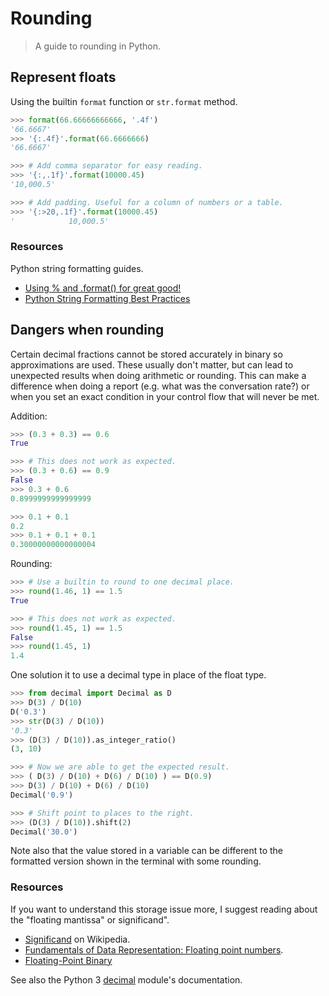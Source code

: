 # Rounding
> A guide to rounding in Python.

## Represent floats

Using the builtin `format` function or `str.format` method.
```python
>>> format(66.66666666666, '.4f')
'66.6667'
>>> '{:.4f}'.format(66.6666666)
'66.6667'

>>> # Add comma separator for easy reading.
>>> '{:,.1f}'.format(10000.45)
'10,000.5'

>>> # Add padding. Useful for a column of numbers or a table.
>>> '{:>20,.1f}'.format(10000.45)
'            10,000.5'
```

### Resources

Python string formatting guides. 

- [Using % and .format() for great good!](https://pyformat.info/)
- [Python String Formatting Best Practices](https://realpython.com/python-string-formatting/)

## Dangers when rounding

Certain decimal fractions cannot be stored accurately in binary so approximations are used. These usually don't matter, but can lead to unexpected results when doing arithmetic or rounding. This can make a difference when doing a report (e.g. what was the conversation rate?) or when you set an exact condition in your control flow that will never be met.

Addition:

```python
>>> (0.3 + 0.3) == 0.6
True

>>> # This does not work as expected.
>>> (0.3 + 0.6) == 0.9
False
>>> 0.3 + 0.6
0.8999999999999999
```

```python
>>> 0.1 + 0.1
0.2
>>> 0.1 + 0.1 + 0.1
0.30000000000000004
```

Rounding:

```python
>>> # Use a builtin to round to one decimal place.
>>> round(1.46, 1) == 1.5
True

>>> # This does not work as expected.
>>> round(1.45, 1) == 1.5
False
>>> round(1.45, 1)
1.4
```

One solution it to use a decimal type in place of the float type.

```python
>>> from decimal import Decimal as D
>>> D(3) / D(10)
D('0.3')
>>> str(D(3) / D(10))
'0.3'
>>> (D(3) / D(10)).as_integer_ratio()
(3, 10)

>>> # Now we are able to get the expected result.
>>> ( D(3) / D(10) + D(6) / D(10) ) == D(0.9)
>>> D(3) / D(10) + D(6) / D(10)
Decimal('0.9')

>>> # Shift point to places to the right.
>>> (D(3) / D(10)).shift(2)
Decimal('30.0')
```

Note also that the value stored in a variable can be different to the formatted version shown in the terminal with some rounding.

### Resources

If you want to understand this storage issue more, I suggest reading about the "floating mantissa" or significand".

- [Significand](https://en.wikipedia.org/wiki/Significand) on Wikipedia.
- [Fundamentals of Data Representation: Floating point numbers](https://en.wikibooks.org/wiki/A-level_Computing/AQA/Paper_2/Fundamentals_of_data_representation/Floating_point_numbers).
- [Floating-Point Binary](http://cstl-csm.semo.edu/xzhang/Class%20Folder/CS280/Workbook_HTML/FLOATING_tut.htm)

See also the Python 3 [decimal](https://docs.python.org/3/library/decimal.html) module's documentation.
